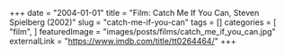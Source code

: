 +++
date = "2004-01-01"
title = "Film: Catch Me If You Can, Steven Spielberg (2002)"
slug = "catch-me-if-you-can"
tags = []
categories = [
    "film",
]
featuredImage = "images/posts/films/catch_me_if_you_can.jpg"
externalLink = "https://www.imdb.com/title/tt0264464/"
+++
